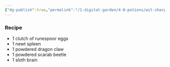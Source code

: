 ```yaml
---
{"dg-publish":true,"permalink":"/1-digital-garden/4-0-potions/wit-sharpening-potion-7th/"}
---
```


### Recipe
* 1 clutch of runespoor eggs
* 1 newt spleen
* 1 powdered dragon claw
* 1 powdered scarab beetle
* 1 sloth brain